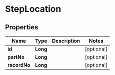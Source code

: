 # StepLocation

## Properties
Name | Type | Description | Notes
------------ | ------------- | ------------- | -------------
**id** | **Long** |  |  [optional]
**partNo** | **Long** |  |  [optional]
**recordNo** | **Long** |  |  [optional]
